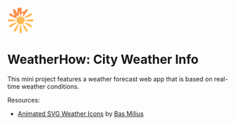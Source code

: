 <a>
	<img src="src/assets/weatherhowlogo.gif" alt="WeatherHow Logo" height="60" width="60" />
</a>

# WeatherHow: City Weather Info
This mini project features a weather forecast web app that is based on real-time weather conditions. 

Resources:
- [Animated SVG Weather Icons](https://github.com/basmilius/weather-icons?tab=readme-ov-file) by [Bas Milius](https://bas.dev)